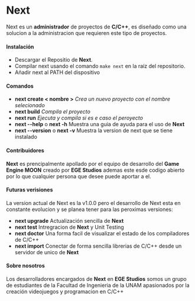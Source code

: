 # Next

Next es un **administrador** de proyectos de **C/C++**, es diseñado como una solucion a la administracion que requieren este tipo de proyectos.

#### Instalación

- Descargar el Repositio de **Next**.
- Compilar next usando el comando `make next` en la raíz del repositorio.
- Añadir next al PATH del dispositivo

#### Comandos

- **next create < nombre >** *Crea un nuevo proyecto con el nombre selecionado*
- **next build** *Compila el proyecto*
- **next run** *Ejecuta y compila si es e caso el peroyecto*
- **next --help** o **next -h** Muestra una guia de ayuda para el uso de **Next**
- **next --version** o **next -v** Muestra la version de next que se tiene instalado

#### Contribuidores

**Next** es prencipalmente apollado por el equipo de desarrollo del **Game Engine MOON** creado por **EGE Studios** ademas este esde codigo abierto por lo que cualquier persona que desee puede aportar a el.

#### Futuras verisiones

La version actual de Next es la v1.0.0 pero el desarrollo de Next esta en constante evolucion y se planea tener para las peroximas versiones:
- **next upgrade** Actualización sencilla de **Next**
- **next test** Intregracion de **Next** y Unit Testing
- **next doctor** Una forma facil de visualizar el estado de los compiladores de C/C++
- **next import** Conectar de forma sencilla librerias de C/C++ desde un servidor de unico de **Next** 

#### Sobre nosotros

Los desarrolladores encargados de **Next** en **EGE Studios** somos un grupo de estudiantes de la Facultad de Ingenieria de la UNAM apasionados por la creación  videojuegos y programacion en C/C++
